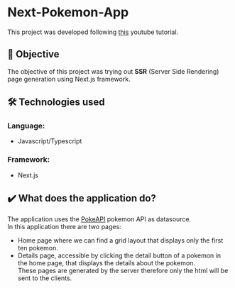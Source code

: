 # Next-Pokemon-App
This project was developed following [this](https://www.youtube.com/watch?v=kdXKz1UWc3E) youtube tutorial.

## 🚩 Objective

The objective of this project was trying out **SSR** (Server Side Rendering) page generation using Next.js framework.

## 🛠 Technologies used

### Language:

- Javascript/Typescript

### Framework: 
- Next.js

## ✔️ What does the application do?

The application uses the [PokeAPI](https://pokeapi.co/) pokemon API as datasource.\
In this application there are two pages:
- Home page where we can find a grid layout that displays only the first ten pokemon.
- Details page, accessible by clicking the detail button of a pokemon in the home page, that displays the details about the pokemon.\
These pages are generated by the server therefore only the html will be sent to the clients.
